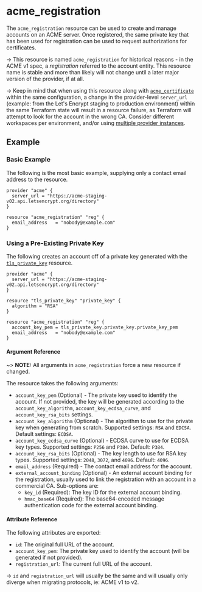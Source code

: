 # acme_registration

The `acme_registration` resource can be used to create and manage accounts on an
ACME server. Once registered, the same private key that has been used for
registration can be used to request authorizations for certificates.

-> This resource is named `acme_registration` for historical reasons - in the
ACME v1 spec, a _registration_ referred to the account entity.  This resource
name is stable and more than likely will not change until a later major version
of the provider, if at all.

-> Keep in mind that when using this resource along with
[`acme_certificate`][resource-certificate] within the same configuration, a
change in the provider-level `server_url` (example: from the Let's Encrypt
staging to production environment) within the same Terraform state will result
in a resource failure, as Terraform will attempt to look for the account in the
wrong CA. Consider different workspaces per environment, and/or using [multiple
provider instances][multiple-provider-instances].

[multiple-provider-instances]: https://www.terraform.io/docs/configuration/providers.html#alias-multiple-provider-configurations
[resource-certificate]: ./certificate.md

## Example

### Basic Example

The following is the most basic example, supplying only a contact email address
to the resource.

```hcl
provider "acme" {
  server_url = "https://acme-staging-v02.api.letsencrypt.org/directory"
}

resource "acme_registration" "reg" {
  email_address   = "nobody@example.com"
}
```

### Using a Pre-Existing Private Key

The following creates an account off of a private key generated with the
[`tls_private_key`][resource-tls-private-key] resource.

[resource-tls-private-key]: https://registry.terraform.io/providers/hashicorp/tls/latest/docs/resources/private_key

```hcl
provider "acme" {
  server_url = "https://acme-staging-v02.api.letsencrypt.org/directory"
}

resource "tls_private_key" "private_key" {
  algorithm = "RSA"
}

resource "acme_registration" "reg" {
  account_key_pem = tls_private_key.private_key.private_key_pem
  email_address   = "nobody@example.com"
}
```

#### Argument Reference

~> **NOTE:** All arguments in `acme_registration` force a new resource if
changed.

The resource takes the following arguments:

* `account_key_pem` (Optional) - The private key used to identify the account.
  If not provided, the key will be generated according to the
  `account_key_algorithm`, `account_key_ecdsa_curve`, and
  `account_key_rsa_bits` settings.
* `account_key_algorithm` (Optional) - The algorithm to use for the private key
  when generating from scratch. Supported settings: `RSA` and `EDCSA`. Default
  settings: `ECDSA`.
* `account_key_ecdsa_curve` (Optional) - ECDSA curve to use for ECDSA key
  types. Supported settings: `P256` and `P384`. Default: `P384`.
* `account_key_rsa_bits` (Optional) - The key length to use for RSA key types.
  Supported settings: `2048`, `3072`, and `4096`. Default: `4096`.
* `email_address` (Required) - The contact email address for the account.
* `external_account_binding` (Optional) - An external account binding for the
  registration, usually used to link the registration with an account in a
  commercial CA. Sub-options are:
    - `key_id` (Required): The key ID for the external account binding.
    - `hmac_base64` (Required): The base64-encoded message authentication code
      for the external account binding.

#### Attribute Reference

The following attributes are exported:

* `id`: The original full URL of the account.
* `account_key_pem`: The private key used to identify the account (will be
  generated if not provided).
* `registration_url`: The current full URL of the account.

-> `id` and `registration_url` will usually be the same and will usually only
diverge when migrating protocols, ie: ACME v1 to v2.
